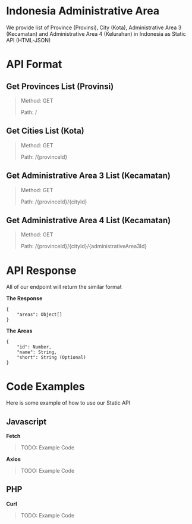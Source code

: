 # Indonesia Administrative Area

We provide list of Province (Provinsi), City (Kota), Administrative Area 3 (Kecamatan) and Administrative Area 4 (Kelurahan) in Indonesia as Static API (HTML-JSON)

# API Format

## Get Provinces List (Provinsi)

> Method: GET
>
> Path: /

## Get Cities List (Kota)

> Method: GET
>
> Path: /{provinceId}

## Get Administrative Area 3 List (Kecamatan)

> Method: GET
>
> Path: /{provinceId}/{cityId}

## Get Administrative Area 4 List (Kecamatan)

> Method: GET
>
> Path: /{provinceId}/{cityId}/{administrativeArea3Id}

# API Response

All of our endpoint will return the similar format

**The Response**

```
{
    "areas": Object[]
}
```

**The Areas**

```
{
    "id": Number,
    "name": String,
    "short": String (Optional)
}
```

# Code Examples

Here is some example of how to use our Static API

## Javascript

**Fetch**

> TODO: Example Code

**Axios**

> TODO: Example Code

## PHP

**Curl**

> TODO: Example Code